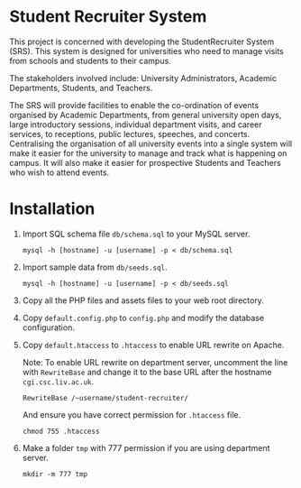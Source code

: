 # Student Recruiter System

This project is concerned with developing the StudentRecruiter System (SRS). This system is designed for universities who need to manage visits from schools and students to their campus.

The stakeholders involved include: University Administrators, Academic Departments, Students, and Teachers.

The SRS will provide facilities to enable the co-ordination of events organised by Academic Departments, from general university open days, large introductory sessions, individual department visits, and career services, to receptions, public lectures, speeches, and concerts. Centralising the organisation of all university events into a single system will make it easier for the university to manage and track what is happening on campus. It will also make it easier for prospective Students and Teachers who wish to attend events.

# Installation

1. Import SQL schema file `db/schema.sql` to your MySQL server.

	```shell
	mysql -h [hostname] -u [username] -p < db/schema.sql
	```
2. Import sample data from `db/seeds.sql`.

	```shell
	mysql -h [hostname] -u [username] -p < db/seeds.sql
	```
2. Copy all the PHP files and assets files to your web root directory.

3. Copy `default.config.php` to `config.php` and modify the database configuration.

4. Copy `default.htaccess` to `.htaccess` to enable URL rewrite on Apache.

	Note: To enable URL rewrite on department server, uncomment the line with `RewriteBase` and change it to the base URL after the hostname `cgi.csc.liv.ac.uk`.
	
	```htaccess
	RewriteBase /~username/student-recruiter/
	```
    
    And ensure you have correct permission for `.htaccess` file.
    ```shell
    chmod 755 .htaccess
    ```

5. Make a folder `tmp` with 777 permission if you are using department server.

	```shell
	mkdir -m 777 tmp
	```
